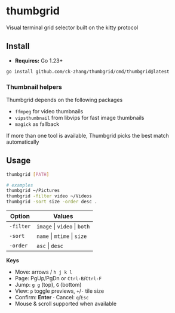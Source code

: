 # thumbgrid

Visual terminal grid selector built on the kitty protocol

## Install

- **Requires:** Go 1.23+

```bash
go install github.com/ck-zhang/thumbgrid/cmd/thumbgrid@latest
```

### Thumbnail helpers

Thumbgrid depends on the following packages

- `ffmpeg` for video thumbnails
- `vipsthumbnail` from libvips for fast image thumbnails
- `magick` as fallback

If more than one tool is available, Thumbgrid picks the best match automatically

## Usage

```bash
thumbgrid [PATH]

# examples
thumbgrid ~/Pictures
thumbgrid -filter video ~/Videos
thumbgrid -sort size -order desc .
```

| Option    | Values                       |
| --------- | ---------------------------- |
| `-filter` | `image` \| `video` \| `both` |
| `-sort`   | `name`  \| `mtime` \| `size` |
| `-order`  | `asc`   \| `desc`            |


**Keys**

- Move: arrows / `h j k l`
- Page: PgUp/PgDn or `Ctrl-B`/`Ctrl-F`
- Jump: `g g` (top), `G` (bottom)
- View: `p` toggle previews, `+`/`-` tile size
- Confirm: **Enter** · Cancel: `q`/`Esc`
- Mouse & scroll supported when available

